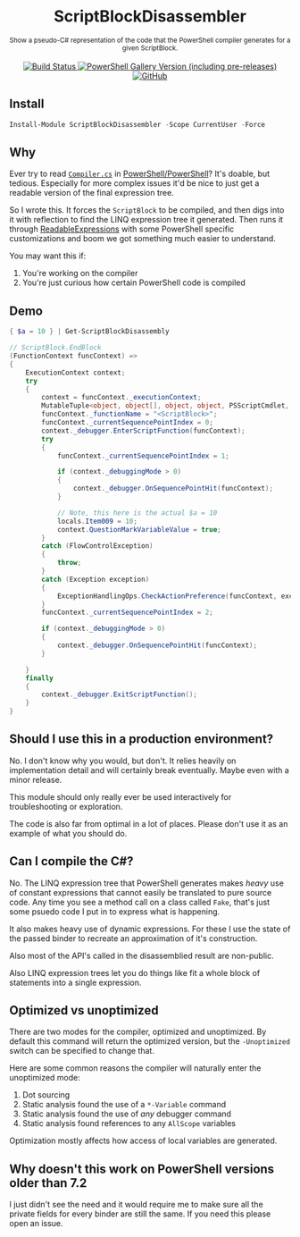 <h1 align="center">ScriptBlockDisassembler</h1>

<p align="center">
    <sub>
        Show a pseudo-C# representation of the code that the PowerShell compiler generates for a given ScriptBlock.
    </sub>
    <br /><br />
    <a title="Commits" href="https://github.com/SeeminglyScience/ScriptBlockDisassembler/commits/master">
        <img alt="Build Status" src="https://github.com/SeeminglyScience/ScriptBlockDisassembler/workflows/build/badge.svg" />
    </a>
    <a title="ScriptBlockDisassembler on PowerShell Gallery" href="https://www.powershellgallery.com/packages/ScriptBlockDisassembler">
        <img alt="PowerShell Gallery Version (including pre-releases)" src="https://img.shields.io/powershellgallery/v/ScriptBlockDisassembler?include_prereleases&label=gallery">
    </a>
    <a title="LICENSE" href="https://github.com/SeeminglyScience/ScriptBlockDisassembler/blob/master/LICENSE">
         <img alt="GitHub" src="https://img.shields.io/github/license/SeeminglyScience/ScriptBlockDisassembler">
    </a>
</p>

## Install

```powershell
Install-Module ScriptBlockDisassembler -Scope CurrentUser -Force
```

## Why

Ever try to read [`Compiler.cs`][compiler] in [PowerShell/PowerShell][powershell]? It's doable, but tedious. Especially for more complex issues it'd be nice to just get a readable version of the final expression tree.

So I wrote this. It forces the `ScriptBlock` to be compiled, and then digs into it with reflection to find the LINQ expression tree it generated. Then runs it through [ReadableExpressions][readable] with some PowerShell specific customizations and boom we got something much easier to understand.

You may want this if:

1. You're working on the compiler
2. You're just curious how certain PowerShell code is compiled

## Demo

```powershell
{ $a = 10 } | Get-ScriptBlockDisassembly
```

```csharp
// ScriptBlock.EndBlock
(FunctionContext funcContext) =>
{
    ExecutionContext context;
    try
    {
        context = funcContext._executionContext;
        MutableTuple<object, object[], object, object, PSScriptCmdlet, PSBoundParametersDictionary, InvocationInfo, string, string, object, LanguagePrimitives.Null, LanguagePrimitives.Null, LanguagePrimitives.Null, LanguagePrimitives.Null, LanguagePrimitives.Null, LanguagePrimitives.Null> locals = (MutableTuple<object, object[], object, object, PSScriptCmdlet, PSBoundParametersDictionary, InvocationInfo, string, string, object, LanguagePrimitives.Null, LanguagePrimitives.Null, LanguagePrimitives.Null, LanguagePrimitives.Null, LanguagePrimitives.Null, LanguagePrimitives.Null>)funcContext._localsTuple;
        funcContext._functionName = "<ScriptBlock>";
        funcContext._currentSequencePointIndex = 0;
        context._debugger.EnterScriptFunction(funcContext);
        try
        {
            funcContext._currentSequencePointIndex = 1;

            if (context._debuggingMode > 0)
            {
                context._debugger.OnSequencePointHit(funcContext);
            }

            // Note, this here is the actual $a = 10
            locals.Item009 = 10;
            context.QuestionMarkVariableValue = true;
        }
        catch (FlowControlException)
        {
            throw;
        }
        catch (Exception exception)
        {
            ExceptionHandlingOps.CheckActionPreference(funcContext, exception);
        }
        funcContext._currentSequencePointIndex = 2;

        if (context._debuggingMode > 0)
        {
            context._debugger.OnSequencePointHit(funcContext);
        }

    }
    finally
    {
        context._debugger.ExitScriptFunction();
    }
}
```

## Should I use this in a production environment?

No. I don't know why you would, but don't. It relies heavily on implementation detail
and will certainly break eventually. Maybe even with a minor release.

This module should only really ever be used interactively for troubleshooting or exploration.

The code is also far from optimal in a lot of places. Please don't use it as an example of what you should do.

## Can I compile the C#?

No. The LINQ expression tree that PowerShell generates makes *heavy* use of constant
expressions that cannot easily be translated to pure source code. Any time you see
a method call on a class called `Fake`, that's just some psuedo code I put in to
express what is happening.

It also makes heavy use of dynamic expressions. For these I use the state of the passed
binder to recreate an approximation of it's construction.

Also most of the API's called in the disassemblied result are non-public.

Also LINQ expression trees let you do things like fit a whole block of statements into a single expression.

## Optimized vs unoptimized

There are two modes for the compiler, optimized and unoptimized. By default this command will return the optimized version, but the `-Unoptimized` switch can be specified to change that.

Here are some common reasons the compiler will naturally enter the unoptimized mode:

1. Dot sourcing
2. Static analysis found the use of a `*-Variable` command
3. Static analysis found the use of *any* debugger command
4. Static analysis found references to any `AllScope` variables

Optimization mostly affects how access of local variables are generated.

## Why doesn't this work on PowerShell versions older than 7.2

I just didn't see the need and it would require me to make sure all the private fields for every binder are still the same. If you need this please open an issue.

[readable]: https://github.com/agileobjects/ReadableExpressions "agileobjects/ReadableExpressions"
[compiler]: https://github.com/PowerShell/PowerShell/blob/master/src/System.Management.Automation/engine/parser/Compiler.cs "Compiler.cs"
[powershell]: https://github.com/PowerShell/PowerShell "PowerShell/PowerShell"
